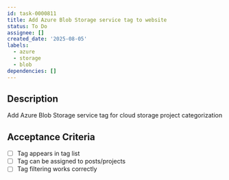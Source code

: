 ```yaml
---
id: task-0000811
title: Add Azure Blob Storage service tag to website
status: To Do
assignee: []
created_date: '2025-08-05'
labels:
  - azure
  - storage
  - blob
dependencies: []
---
```


## Description

Add Azure Blob Storage service tag for cloud storage project categorization

## Acceptance Criteria

- [ ] Tag appears in tag list
- [ ] Tag can be assigned to posts/projects
- [ ] Tag filtering works correctly

